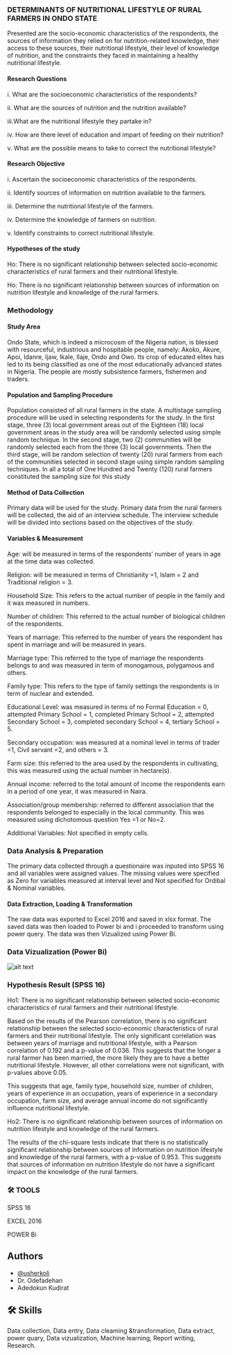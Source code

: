 
### DETERMINANTS OF NUTRITIONAL LIFESTYLE OF RURAL FARMERS IN ONDO STATE 

Presented are the socio-economic characteristics of the respondents, the  sources of information they relied on for nutrition-related knowledge, their access to these sources,  their nutritional lifestyle, their level of knowledge of nutrition, and the constraints they faced in  maintaining a healthy nutritional lifestyle.
#### Research Questions
 i.	What are the socioeconomic characteristics of the respondents?

ii.	What are the sources of nutrition and the nutrition available?

iii.What are the nutritional lifestyle they partake in?

iv.	How are there level of education and impart of feeding on their nutrition?

v.	What are the possible means to take to correct the nutritional lifestyle? 
#### Research Objective
i.	Ascertain the socioeconomic characteristics of the respondents.

ii.	Identify sources of information on nutrition available to the farmers.

iii.	Determine the nutritional lifestyle of the farmers.

iv.	Determine the knowledge of farmers on nutrition.

v.	Identify constraints to correct nutritional lifestyle.
#### Hypotheses of the study
Ho: There is no significant relationship between selected socio-economic characteristics of rural farmers and their nutritional lifestyle.

Ho: There is no significant relationship between sources of information on nutrition lifestyle and knowledge of the rural farmers.
### Methodology
#### Study Area 

Ondo State, which is indeed a microcosm of the Nigeria nation, is blessed with resourceful, industrious and hospitable people, namely: Akoko, Akure, Apoi, Idanre, Ijaw, Ikale, Ilaje, Ondo and Owo. Its crop of educated elites has led to its being classified as one of the most educationally advanced states in Nigeria. The people are mostly subsistence farmers, fishermen and traders.
#### Population and Sampling Procedure
Population consisted of all rural farmers in the state. A multistage sampling procedure will be used in selecting respondents for the study. In the first stage, three (3) local government areas out of the Eighteen (18) local government areas in the study area will be randomly selected using simple random technique. In the second stage, two (2) communities will be randomly selected each from the three (3) local governments. Then the third stage, will be random selection of twenty (20) rural farmers from each of the communities selected in second stage using simple random sampling techniques. In all a total of One Hundred and Twenty (120) rural farmers constituted the sampling size for this study
#### Method of Data Collection
Primary data will be used for the study. Primary data from the rural farmers will be collected, the aid of an interview schedule. The interview schedule will be divided into sections based on the objectives of the study.
#### Variables & Measurement
Age: will be measured in terms of the respondents’ number of years in age at the time data was collected.

Religion: will be measured in terms of Christianity =1, Islam = 2 and Traditional religion = 3.

Household Size: This refers to the actual number of people in the family and it was measured in numbers.

Number of children: This referred to the actual number of biological children of the respondents.

Years of marriage: This referred to the number of years the respondent has spent in marriage and will be measured in years.

Marriage type: This referred to the type of marriage the respondents belongs to and was measured in term of monogamous, polygamous and others.

Family type: This refers to the type of family settings the respondents is in term of nuclear and extended.

Educational Level: was measured in terms of no Formal Education = 0, attempted Primary School = 1, completed Primary School = 2, attempted Secondary School = 3, completed secondary School = 4, tertiary School = 5.

Secondary occupation: was measured at a nominal level in terms of trader =1, Civil servant =2, and others = 3.

Farm size: this referred to the area used by the respondents in cultivating, this was measured using the actual number in hectare(s).

Annual income: referred to the total amount of income the respondents earn in a period of one year, it was measured in Naira. 

Association/group membership: referred to different association that the respondents belonged to especially in the local community. This was measured using dichotomous question Yes =1 or No=2.

Additional Variables: Not specified in empty cells.

### Data Analysis & Preparation
The primary data collected through a questionaire was inputed into SPSS 16 and all variables were assigned values. The missing values were specified as Zero for variables measured at interval level and Not specified for Ordibal & Nominal variables. 

#### Data Extraction, Loading & Transformation
The raw data was exported to Excel 2016 and saved in xlsx format. The saved data was then loaded to Power bi and i proceeded to transform using power query. The data was then Vizualized using Power Bi.


### Data Vizualization (Power Bi)

![alt text](https://github.com/[usherkoli]/[Untitled.gif]/blob/[branch]/image.jpg?raw=true)

### Hypothesis Result (SPSS 16)
Ho1: There is no significant relationship between selected socio-economic characteristics of 
rural farmers and their nutritional lifestyle.

Based on the results of the Pearson correlation, there is no significant relationship between the 
selected socio-economic characteristics of rural farmers and their nutritional lifestyle. The only 
significant correlation was between years of marriage and nutritional lifestyle, with a Pearson 
correlation of 0.192 and a p-value of 0.036. This suggests that the longer a rural farmer has been 
married, the more likely they are to have a better nutritional lifestyle. However, all other 
correlations were not significant, with p-values above 0.05.

 This suggests that age, family type, 
household size, number of children, years of experience in an occupation, years of experience in a 
secondary occupation, farm size, and average annual income do not significantly influence 
nutritional lifestyle. 

Ho2: There is no significant relationship between sources of information on nutrition lifestyle 
and knowledge of the rural farmers.

The results of the chi-square tests indicate that there is no statistically significant relationship 
between sources of information on nutrition lifestyle and knowledge of the rural farmers, with a 
p-value of 0.953. This suggests that sources of information on nutrition lifestyle do not have a 
significant impact on the knowledge of the rural farmers.

### 🛠 TOOLS
SPSS 16

EXCEL 2016

POWER Bi

## Authors

- [@usherkoli](https://www.github.com/usherkoli)
- Dr. Odefadehan
- Adedokun Kudirat 


## 🛠 Skills
Data collection, Data entry, Data cleaming &transformation, Data extract, power quary, Data vizualization, Machine learning, Report writing, Research.

